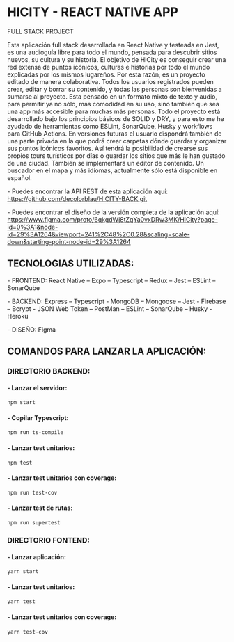 # HICITY - REACT NATIVE APP

FULL STACK PROJECT

Esta aplicación full stack desarrollada en React Native y testeada en Jest, es una audioguía libre para todo el mundo, pensada para descubrir sitios nuevos, su cultura y su historia.
El objetivo de HiCity es conseguir crear una red extensa de puntos icónicos, culturas e historias por todo el mundo explicadas por los mismos lugareños. Por esta razón, es un proyecto editado de manera colaborativa. Todos los usuarios registrados pueden crear, editar y borrar su contenido, y todas las personas son bienvenidas a sumarse al proyecto.
Esta pensado en un formato mixto de texto y audio, para permitir ya no sólo, más comodidad en su uso, sino también que sea una app más accesible para muchas más personas.
Todo el proyecto está desarrollado bajo los principios básicos de SOLID y DRY, y para esto me he ayudado de herramientas como ESLint, SonarQube, Husky y workflows para GitHub Actions.
En versiones futuras el usuario dispondrá también de una parte privada en la que podrá crear carpetas dónde guardar y organizar sus puntos icónicos favoritos. Así tendrá la posibilidad de crearse sus propios tours turísticos por días o guardar los sitios que más le han gustado de una ciudad.
También se implementará un editor de contenido. Un buscador en el mapa y más idiomas, actualmente sólo está disponible en español.

\- Puedes encontrar la API REST de esta aplicación aquí: https://github.com/decolorblau/HICITY-BACK.git

\- Puedes encontrar el diseño de la versión completa de la aplicación aquí: https://www.figma.com/proto/6qkgdWj8tZqYa0vxDRw3MK/HiCity?page-id=0%3A1&node-id=29%3A1264&viewport=241%2C48%2C0.28&scaling=scale-down&starting-point-node-id=29%3A1264

## TECNOLOGIAS UTILIZADAS:

\- FRONTEND: React Native – Expo – Typescript – Redux – Jest – ESLint – SonarQube

\- BACKEND: Express – Typescript - MongoDB – Mongoose – Jest - Firebase – Bcrypt - JSON Web Token – PostMan – ESLint – SonarQube – Husky - Heroku

\- DISEÑO: Figma

## COMANDOS PARA LANZAR LA APLICACIÓN:

### DIRECTORIO BACKEND:

#### - Lanzar el servidor:

```
npm start
```

#### - Copilar Typescript:

```
npm run ts-compile
```

#### - Lanzar test unitarios:

```
npm test
```

#### - Lanzar test unitarios con coverage:

```
npm run test-cov
```

#### - Lanzar test de rutas:

```
npm run supertest
```

### DIRECTORIO FONTEND:

#### - Lanzar aplicación:

```
yarn start
```

#### - Lanzar test unitarios:

```
yarn test
```

#### - Lanzar test unitarios con coverage:

```
yarn test-cov
```
